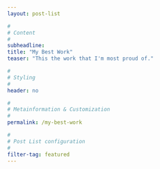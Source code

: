 ```yaml
---
layout: post-list

#
# Content
#
subheadline: 
title: "My Best Work"
teaser: "This the work that I'm most proud of."

#
# Styling
#
header: no

#
# Metainformation & Customization
#
permalink: /my-best-work

#
# Post List configuration
#
filter-tag: featured
---
```

